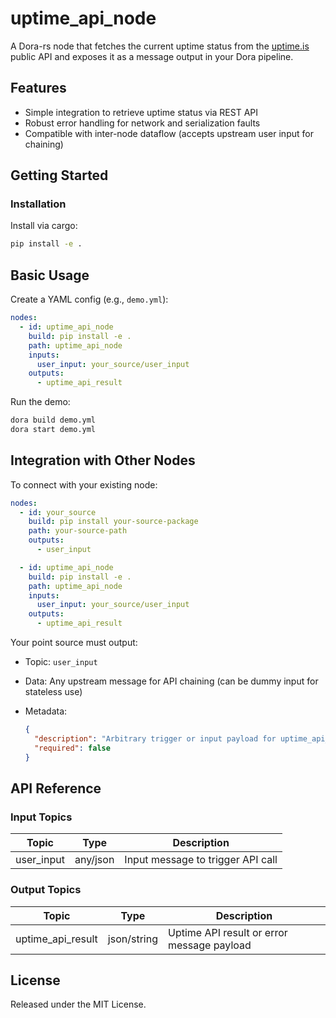 # uptime_api_node

A Dora-rs node that fetches the current uptime status from the [uptime.is](https://uptime.is) public API and exposes it as a message output in your Dora pipeline.

## Features
- Simple integration to retrieve uptime status via REST API
- Robust error handling for network and serialization faults
- Compatible with inter-node dataflow (accepts upstream user input for chaining)

## Getting Started

### Installation
Install via cargo:
```bash
pip install -e .
```

## Basic Usage

Create a YAML config (e.g., `demo.yml`):

```yaml
nodes:
  - id: uptime_api_node
    build: pip install -e .
    path: uptime_api_node
    inputs:
      user_input: your_source/user_input
    outputs:
      - uptime_api_result
```

Run the demo:

```bash
dora build demo.yml
dora start demo.yml
```

## Integration with Other Nodes

To connect with your existing node:

```yaml
nodes:
  - id: your_source
    build: pip install your-source-package
    path: your-source-path
    outputs:
      - user_input

  - id: uptime_api_node
    build: pip install -e .
    path: uptime_api_node
    inputs:
      user_input: your_source/user_input
    outputs:
      - uptime_api_result
```

Your point source must output:

* Topic: `user_input`
* Data: Any upstream message for API chaining (can be dummy input for stateless use)
* Metadata:

  ```json
  {
    "description": "Arbitrary trigger or input payload for uptime_api_node",
    "required": false
  }
  ```

## API Reference

### Input Topics

| Topic      | Type      | Description                      |
|------------|-----------|----------------------------------|
| user_input | any/json  | Input message to trigger API call |

### Output Topics

| Topic             | Type         | Description                                |
|-------------------|--------------|--------------------------------------------|
| uptime_api_result | json/string  | Uptime API result or error message payload |

## License

Released under the MIT License.
